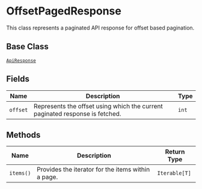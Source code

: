 
# OffsetPagedResponse

This class represents a paginated API response for offset based pagination.

## Base Class

[`ApiResponse`](../doc/api-response.md)

## Fields

| Name | Description | Type |
|  --- | --- | --- |
| `offset` | Represents the offset using which the current paginated response is fetched. | `int` |

## Methods

| Name | Description | Return Type |
|  --- | --- | --- |
| `items()` | Provides the iterator for the items within a page. | `Iterable[T]` |

